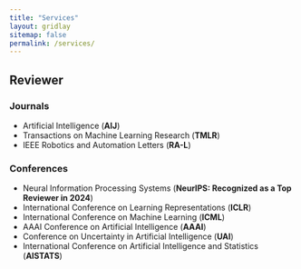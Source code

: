 ```yaml
---
title: "Services"
layout: gridlay
sitemap: false
permalink: /services/
---
```

<!-- ### Organization -->

<link rel="stylesheet" href="{{ '/assets/css/responsive.css' | relative_url }}">
<div class="section-card">

## Reviewer

<div class="subsection-card">

### Journals

- Artificial Intelligence (**AIJ**)
- Transactions on Machine Learning Research (**TMLR**)
- IEEE Robotics and Automation Letters (**RA-L**)
</div>


<div class="subsection-card">

### Conferences

- Neural Information Processing Systems (**NeurIPS: Recognized as a Top Reviewer in 2024**) 
- International Conference on Learning Representations (**ICLR**)
- International Conference on Machine Learning (**ICML**)
- AAAI Conference on Artificial Intelligence (**AAAI**)
- Conference on Uncertainty in Artificial Intelligence (**UAI**) 
- International Conference on Artificial Intelligence and Statistics (**AISTATS**)

</div>

</div>
